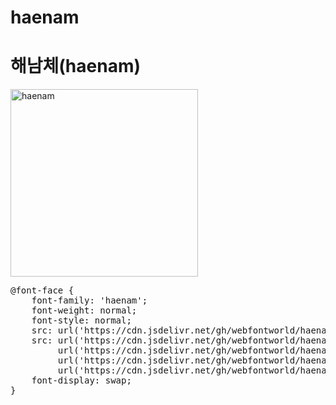 # haenam

# 해남체(haenam)

<a href="https://wess.tistory.com" target="_blank">
    <img src="https://webfontworld.github.io/haenam/haenam.jpg" alt="haenam" style="width:300px">
</a>
<pre>
@font-face {
    font-family: 'haenam';
    font-weight: normal;
    font-style: normal;
    src: url('https://cdn.jsdelivr.net/gh/webfontworld/haenam/haenam.eot');
    src: url('https://cdn.jsdelivr.net/gh/webfontworld/haenam/haenam.eot?#iefix') format('embedded-opentype'),
         url('https://cdn.jsdelivr.net/gh/webfontworld/haenam/haenam.woff2') format('woff2'),
         url('https://cdn.jsdelivr.net/gh/webfontworld/haenam/haenam.woff') format('woff'),
         url('https://cdn.jsdelivr.net/gh/webfontworld/haenam/haenam.ttf') format("truetype");
    font-display: swap;
} 
</pre>
